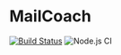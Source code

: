 # MailCoach

[![Build Status](https://travis-ci.org/eiskalteschatten/mailcoach.svg?branch=master)](https://travis-ci.org/eiskalteschatten/mailcoach)
![Node.js CI](https://github.com/eiskalteschatten/mailcoach/workflows/Node.js%20CI/badge.svg)
